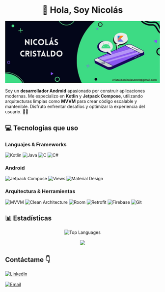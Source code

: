 <div align="center">
<h1>👋 Hola, Soy Nicolás</h1>
</div>

![Portada](https://raw.githubusercontent.com/nicolasCristaldo/nicolasCristaldo/refs/heads/main/readme_banner.jpg)

Soy un **desarrollador Android** apasionado por construir aplicaciones modernas. Me especializo en **Kotlin** y **Jetpack Compose**, utilizando arquitecturas limpias como **MVVM** para crear código escalable y mantenible. Disfruto enfrentar desafíos y optimizar la experiencia del usuario. 🚀📱

## 💻 Tecnologías que uso

### Languajes & Frameworks
![Kotlin](https://img.shields.io/badge/Kotlin-0095D5?logo=kotlin&logoColor=white&style=for-the-badge)
![Java](https://img.shields.io/badge/Java-007396?logo=java&logoColor=white&style=for-the-badge)
![C](https://img.shields.io/badge/C-A8B9CC?logo=c&logoColor=black&style=for-the-badge)
![C#](https://img.shields.io/badge/C%23-239120?logo=c-sharp&logoColor=white&style=for-the-badge)

### Android
![Jetpack Compose](https://img.shields.io/badge/Jetpack%20Compose-4285F4?logo=android&logoColor=white&style=for-the-badge)
![Views](https://img.shields.io/badge/Views-34A853?logo=android&logoColor=white&style=for-the-badge)
![Material Design](https://img.shields.io/badge/Material%20Design-757575?logo=material-design&logoColor=white&style=for-the-badge)

### Arquitectura & Herramientas
![MVVM](https://img.shields.io/badge/MVVM-FF6F00?style=for-the-badge)
![Clean Architecture](https://img.shields.io/badge/Clean%20Architecture-8E44AD?style=for-the-badge)
![Room](https://img.shields.io/badge/Room-FFCA28?logo=android&logoColor=black&style=for-the-badge)
![Retrofit](https://img.shields.io/badge/Retrofit-3DDC84?logo=android&logoColor=white&style=for-the-badge)
![Firebase](https://img.shields.io/badge/Firebase-FFCA28?logo=firebase&logoColor=black&style=for-the-badge)
![Git](https://img.shields.io/badge/Git-F05032?logo=git&logoColor=white&style=for-the-badge)

## 📊 Estadísticas

<div align="center">
  <img src="https://github-readme-stats.vercel.app/api/top-langs/?username=nicolasCristaldo&layout=compact&theme=merko" alt="Top Languages" />
  <br><br>
  <!-- <img src="https://github-readme-stats.vercel.app/api?username=nicolasCristaldo&show_icons=true&theme=merko" height="150" /> -->
  <img src="https://github-readme-streak-stats.herokuapp.com/?user=nicolasCristaldo&theme=merko" height="150" />
</div>

## Contáctame 👇
[![LinkedIn](https://img.shields.io/badge/LinkedIn-Nicol%C3%A1s%20Cristaldo-blue?style=for-the-badge&logo=linkedin)](https://www.linkedin.com/in/nicolas-cristaldo/)
<br><br>
[![Email](https://img.shields.io/badge/Email-Enviar-green?style=for-the-badge&logo=gmail)](mailto:crist4545@gmail.com)

